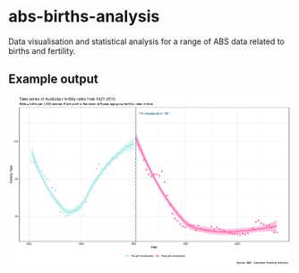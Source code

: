 # abs-births-analysis
Data visualisation and statistical analysis for a range of ABS data related to births and fertility.

## Example output

![](https://github.com/hendersontrent/abs-births-analysis/blob/master/output/mean-smooth.png)
